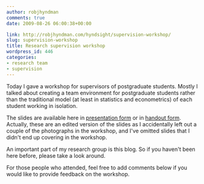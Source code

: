 ```yaml
---
author: robjhyndman
comments: true
date: 2009-08-26 06:00:38+00:00

link: http://robjhyndman.com/hyndsight/supervision-workshop/
slug: supervision-workshop
title: Research supervision workshop
wordpress_id: 446
categories:
- research team
- supervision
---
```


Today I gave a workshop for supervisors of postgraduate students. Mostly I talked about creating a team environment for postgraduate students rather than the traditional model (at least in statistics and econometrics) of each student working in isolation.

The slides are available here in [presentation form](http://robjhyndman.com/talks/HDR_teams.pdf) or in [handout form](http://robjhyndman.com/talks/HDRworkshop.pdf). Actually, these are an edited version of the slides as I accidentally left out a couple of the photographs in the workshop, and I've omitted slides that I didn't end up covering in the workshop.

An important part of my research group is this blog. So if you haven't been here before, please take a look around.

For those people who attended, feel free to add comments below if you would like to provide feedback on the workshop.
